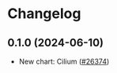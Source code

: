 # Changelog

## 0.1.0 (2024-06-10)

* New chart: Cilium ([#26374](https://github.com/bitnami/charts/pull/26374))
